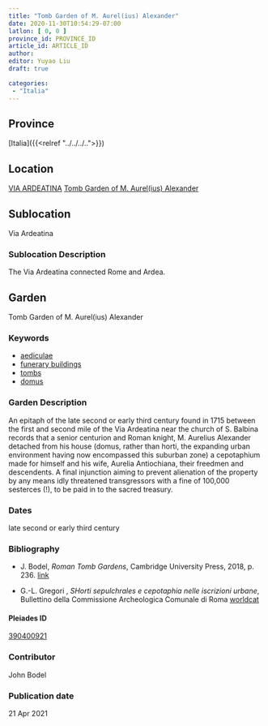 ```yaml
---
title: "Tomb Garden of M. Aurel(ius) Alexander"
date: 2020-11-30T10:54:29-07:00
latlon: [ 0, 0 ]
province_id: PROVINCE_ID
article_id: ARTICLE_ID
author:
editor: Yuyao Liu
draft: true

categories:
 - "Italia"
---
```


## Province
[Italia]({{<relref "../../../..">}})

## Location
[VIA ARDEATINA](https://pleiades.stoa.org/places/587835546)
[Tomb Garden of M. Aurel(ius) Alexander](https://pleiades.stoa.org/places/390400921)

<!--### Location Description-->

<!-- LEAVE THIS BLANK FOR NOW -->

## Sublocation
Via Ardeatina

### Sublocation Description
The Via Ardeatina connected Rome and Ardea.

## Garden

Tomb Garden of M. Aurel(ius) Alexander

### Keywords

- [aediculae](http://vocab.getty.edu/page/aat/300002574)
- [funerary buildings](http://vocab.getty.edu/page/aat/300005866)
- [tombs](http://vocab.getty.edu/page/aat/300005926)
- [domus](http://vocab.getty.edu/page/aat/300005506)
### Garden Description
An epitaph of the late second or early third century found in 1715 between the first and second mile of the Via Ardeatina near the church of S. Balbina records that a senior centurion and Roman knight, M. Aurelius Alexander detached from his house (domus, rather than horti, the expanding urban environment having now encompassed this suburban zone) a cepotaphium made for himself and his wife, Aurelia Antiochiana, their freedmen and descendents. A final injunction aiming to prevent alienation of the property by any means idly threatened transgressors with a fine of 100,000 sesterces (!), to be paid in to the sacred treasury.




### Dates
late second or early third century

### Bibliography
- J. Bodel, *Roman Tomb Gardens*, Cambridge University Press, 2018, p. 236.  [link](https://www.cambridge.org/core/books/gardens-of-the-roman-empire/roman-tomb-gardens/6BDAE36C21FFFADD3EB4E9CBD4BB8986)

- G.-L. Gregori , *SHorti sepulchrales e cepotaphia nelle iscrizioni urbane*, Bullettino della Commissione Archeologica Comunale di Roma
 [worldcat](http://www.worldcat.org/oclc/886794800)


<!--#### Periodo ID-->

<!-- [PERIODO_ID](https://pleiades.stoa.org/places/PLEIADES_ID) -->

#### Pleiades ID

[390400921](https://pleiades.stoa.org/places/390400921)



### Contributor
John Bodel


### Publication date


21 Apr 2021
<!--### Related articles-->

<!-- Links to other related articles. Leave blank for now -->